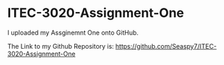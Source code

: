# ITEC-3020-Assignment-One
I uploaded my Assginemnt One onto GitHub. 

The Link to my Github Repository is:
https://github.com/Seaspy7/ITEC-3020-Assignment-One
